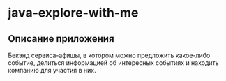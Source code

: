 # java-explore-with-me
## Описание приложения
Бекэнд сервиса-афишы, в котором можно предложить какое-либо событие, делиться информацией об интересных событиях и
находить компанию для участия в них.
